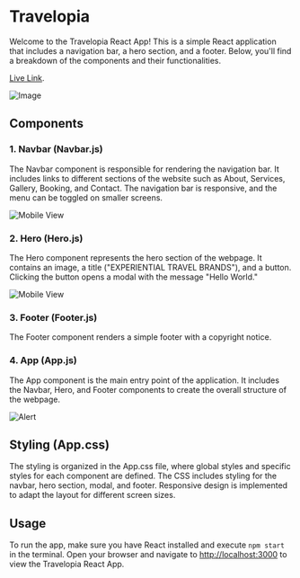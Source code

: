 # Travelopia

Welcome to the Travelopia React App! This is a simple React application that includes a navigation bar, a hero section, and a footer. Below, you'll find a breakdown of the components and their functionalities.

 [Live Link](https://travelopia-rho.vercel.app/).

 ![Image](https://i.ibb.co/ggNzzFq/Screenshot-2024-02-02-230729.png)
## Components

### 1. Navbar (Navbar.js)

The Navbar component is responsible for rendering the navigation bar. It includes links to different sections of the website such as About, Services, Gallery, Booking, and Contact. The navigation bar is responsive, and the menu can be toggled on smaller screens.

![Mobile View](https://i.ibb.co/HDpWd0t/Screenshot-2024-02-03-142556.png)

### 2. Hero (Hero.js)

The Hero component represents the hero section of the webpage. It contains an image, a title ("EXPERIENTIAL TRAVEL BRANDS"), and a button. Clicking the button opens a modal with the message "Hello World."

![Mobile View](https://i.ibb.co/R2QJ5Qq/Screenshot-2024-02-03-142536.png)

### 3. Footer (Footer.js)

The Footer component renders a simple footer with a copyright notice.

### 4. App (App.js)

The App component is the main entry point of the application. It includes the Navbar, Hero, and Footer components to create the overall structure of the webpage.

  ![Alert](https://i.ibb.co/K9fJQQT/Screenshot-2024-02-03-142633.png)  

## Styling (App.css)

The styling is organized in the App.css file, where global styles and specific styles for each component are defined. The CSS includes styling for the navbar, hero section, modal, and footer. Responsive design is implemented to adapt the layout for different screen sizes.

## Usage

To run the app, make sure you have React installed and execute `npm start` in the terminal. Open your browser and navigate to [http://localhost:3000](http://localhost:3000) to view the Travelopia React App.
